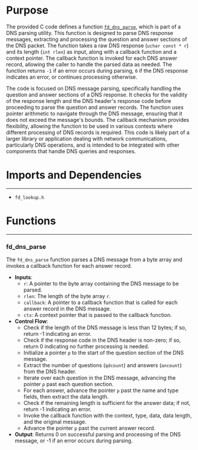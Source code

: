 # Purpose
The provided C code defines a function [`fd_dns_parse`](#fd_dns_parse), which is part of a DNS parsing utility. This function is designed to parse DNS response messages, extracting and processing the question and answer sections of the DNS packet. The function takes a raw DNS response (`uchar const * r`) and its length (`int rlen`) as input, along with a callback function and a context pointer. The callback function is invoked for each DNS answer record, allowing the caller to handle the parsed data as needed. The function returns `-1` if an error occurs during parsing, `0` if the DNS response indicates an error, or continues processing otherwise.

The code is focused on DNS message parsing, specifically handling the question and answer sections of a DNS response. It checks for the validity of the response length and the DNS header's response code before proceeding to parse the question and answer records. The function uses pointer arithmetic to navigate through the DNS message, ensuring that it does not exceed the message's bounds. The callback mechanism provides flexibility, allowing the function to be used in various contexts where different processing of DNS records is required. This code is likely part of a larger library or application dealing with network communications, particularly DNS operations, and is intended to be integrated with other components that handle DNS queries and responses.
# Imports and Dependencies

---
- `fd_lookup.h`


# Functions

---
### fd\_dns\_parse<!-- {{#callable:fd_dns_parse}} -->
The `fd_dns_parse` function parses a DNS message from a byte array and invokes a callback function for each answer record.
- **Inputs**:
    - `r`: A pointer to the byte array containing the DNS message to be parsed.
    - `rlen`: The length of the byte array `r`.
    - `callback`: A pointer to a callback function that is called for each answer record in the DNS message.
    - `ctx`: A context pointer that is passed to the callback function.
- **Control Flow**:
    - Check if the length of the DNS message is less than 12 bytes; if so, return -1 indicating an error.
    - Check if the response code in the DNS header is non-zero; if so, return 0 indicating no further processing is needed.
    - Initialize a pointer `p` to the start of the question section of the DNS message.
    - Extract the number of questions (`qdcount`) and answers (`ancount`) from the DNS header.
    - Iterate over each question in the DNS message, advancing the pointer `p` past each question section.
    - For each answer, advance the pointer `p` past the name and type fields, then extract the data length.
    - Check if the remaining length is sufficient for the answer data; if not, return -1 indicating an error.
    - Invoke the callback function with the context, type, data, data length, and the original message.
    - Advance the pointer `p` past the current answer record.
- **Output**: Returns 0 on successful parsing and processing of the DNS message, or -1 if an error occurs during parsing.


